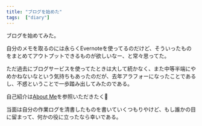 ```yaml
---
title: "ブログを始めた"
tags:  ["diary"]
---
```


ブログを始めてみた。

自分のメモを取るのには永らくEvernoteを使ってるのだけど、そういったものをまとめてアウトプットできるものが欲しいなー、と常々思ってた。

ただ過去にブログサービスを使ってたときは大して続かなく、また中等半端にやめかねないなという気持ちもあったのだが、去年アラフォーになったことであるし、不惑ということで一歩踏み出してみたのである。

自己紹介は[About Me](../../pages/about)を参照いただきたく🙇

当面は自分の作業ログを清書したものを書いていくつもりやけど、もし誰かの目に留まって、何かの役に立ったなら幸いである。